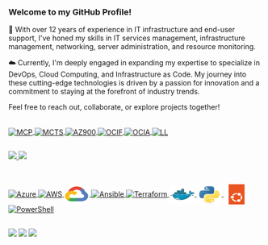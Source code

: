 ### Welcome to my GitHub Profile!

🔭 With over 12 years of experience in IT infrastructure and end-user support, I've honed my skills in IT services management, infrastructure management, networking, server administration, and resource monitoring.

☁️ Currently, I'm deeply engaged in expanding my expertise to specialize in DevOps, Cloud Computing, and Infrastructure as Code. My journey into these cutting-edge technologies is driven by a passion for innovation and a commitment to staying at the forefront of industry trends.

Feel free to reach out, collaborate, or explore projects together!

  <div style="display: inline_block"><br>
  <a href="https://github.com/Alan-ocs">
  <img align="center" alt="MCP" height="60" src="https://iconape.com/wp-content/files/gl/352751/svg/352751.svg">
  <img align="center" alt="MCTS" height="90" src="https://upload.wikimedia.org/wikipedia/commons/9/9b/MCTS_logo.png">
  <img align="center" alt="AZ900" height="90" src="https://k21academy.com/wp-content/uploads/2020/02/Azure.Fundamental_Icon.png">
  <img align="center" alt="OCIF" height="90" src="https://brm-workforce.oracle.com/pdf/certview/images/50_Oracle_Cloud_Infrastructure.png">
  <img align="center" alt="OCIA" height="90" src="https://images.credly.com/size/340x340/images/9819ade4-8c28-4f2e-8c19-eac82857b71f/1072-21_Oracle_Cloud_Infrastructure_Architect.png">
  <img align="center" alt="LL" height="90" src="https://ucarecdn.com/6607ec8a-2660-4362-95af-a198b06fc121/-/format/auto/-/preview/3000x3000/-/quality/lighter/CertiProf-Badge-LLL.png">
</div>

  ##

 <div>
  <a href="https://github.com/Alan-ocs">
  <img height="130em" src="https://github-readme-stats.vercel.app/api?username=alan-ocs&show_icons=true&theme=dark&include_all_commits=true&count_private=true"/>
  <img height="130em" src="https://github-readme-stats.vercel.app/api/top-langs/?username=alan-ocs&layout=compact&langs_count=7&theme=dark&count_private=true"/>
</div>
  
  ##
  
  <div style="display: inline_block"><br>
  <img align="center" alt="Azure" height="40" width="50" src="https://www.vectorlogo.zone/logos/microsoft_azure/microsoft_azure-icon.svg">
  <img align="center" alt="AWS" height="40" width="50" src="https://www.vectorlogo.zone/logos/amazon_aws/amazon_aws-ar21.svg">
  <img align="center" alt="GCP" height="40" width="50" src="https://raw.githubusercontent.com/devicons/devicon/master/icons/googlecloud/googlecloud-original.svg">
  <img align="center" alt="Ansible" height="40" width="50" src="https://www.vectorlogo.zone/logos/ansible/ansible-icon.svg">
  <img align="center" alt="Terraform" height="40" width="50" src="https://github.com/benc-uk/icon-collection/blob/master/logos/terraform.svg">
  <img align="center" alt="Docker" height="40" width="50" src="https://raw.githubusercontent.com/devicons/devicon/master/icons/docker/docker-original.svg">
  <img align="center" alt="Python" height="40" width="50" src="https://raw.githubusercontent.com/devicons/devicon/master/icons/python/python-original.svg">
  <img align="center" alt="Ubuntu" height="40" width="50" src="https://raw.githubusercontent.com/devicons/devicon/master/icons/ubuntu/ubuntu-plain.svg">
  <img align="center" alt="PowerShell" height="40" width="50" src="https://raw.githubusercontent.com/PowerShell/PowerShell/master/assets/ps_black_64.svg">
</div>
  
  ##
  
  <div> 
  <a href = "mailto:alan.ocs@gmail.com"><img src="https://img.shields.io/badge/-Gmail-%23333?style=for-the-badge&logo=gmail&logoColor=white" target="_blank"></a>
  <a href="https://www.linkedin.com/in/alanocs/?locale=en_US" target="_blank"><img src="https://img.shields.io/badge/-LinkedIn-%230077B5?style=for-the-badge&logo=linkedin&logoColor=white" target="_blank"></a> 
  <a href="https://rxresu.me/aocs/alan-silva-us-en"><img height="45" src="https://rxresu.me/logo/dark.svg"></a> 
